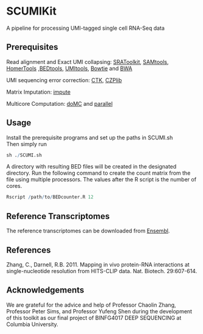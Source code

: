 # SCUMIKit
A pipeline for processing UMI-tagged single cell RNA-Seq data

## Prerequisites
Read alignment and Exact UMI collapsing: [SRAToolkit](https://github.com/ncbi/sra-tools), [SAMtools](http://samtools.sourceforge.net/), [HomerTools](http://homer.salk.edu/homer/ngs/homerTools.html) ,[BEDtools](http://bedtools.readthedocs.org/en/latest/), [UMItools](https://github.com/brwnj/umitools/), [Bowtie](http://bowtie-bio.sourceforge.net/index.shtml) and [BWA](http://bio-bwa.sourceforge.net/)

UMI sequencing error correction: [CTK](http://zhanglab.c2b2.columbia.edu/index.php/CTK_Documentation), [CZPlib](http://sourceforge.net/projects/czplib/)

Matrix Imputation: [impute](www.bioconductor.org/packages/release/bioc/html/impute.html)

Multicore Computation: [doMC](https://cran.r-project.org/web/packages/doMC/index.html) and [parallel](https://stat.ethz.ch/R-manual/R-devel/library/parallel/html/00Index.html)

## Usage

Install the prerequisite programs and set up the paths in SCUMI.sh  
Then simply run 

```r
sh ./SCUMI.sh
```

A directory with resulting BED files will be created in the designated directory. Run the following command to create the count matrix from the file using multiple processors. The values after the R script is the number of cores.

```r
Rscript /path/to/BEDcounter.R 12
```

## Reference Transcriptomes

The reference transcriptomes can be downloaded from [Ensembl](http://www.ensembl.org/info/data/ftp/index.html).

## References

Zhang, C., Darnell, R.B. 2011. Mapping in vivo protein-RNA interactions at single-nucleotide resolution from HITS-CLIP data. Nat. Biotech. 29:607-614. 

## Acknowledgements

We are grateful for the advice and help of Professor Chaolin Zhang, Professor Peter Sims, and Professor Yufeng Shen during the development of this toolkit as our final project of BINFG4017 DEEP SEQUENCING at Columbia University.